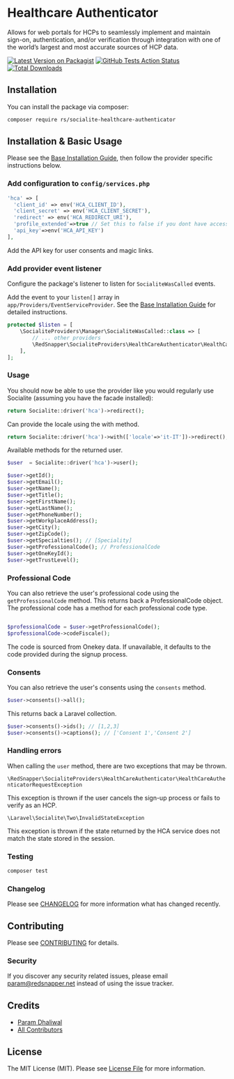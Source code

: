 # Healthcare Authenticator

Allows for web portals for HCPs to seamlessly implement and maintain sign-on, authentication, and/or verification through integration with one of the world’s largest and most accurate sources of HCP data.

[![Latest Version on Packagist](https://img.shields.io/packagist/v/rs/socialite-healthcare-authenticator.svg?style=flat-square)](https://packagist.org/packages/rs/socialite-healthcare-authenticator)
[![GitHub Tests Action Status](https://img.shields.io/github/actions/workflow/status/redsnapper/socialite-healthcare-authenticator/tests.yml?branch=main&label=tests&style=flat-square)](https://github.com/redsnapper/socialite-healthcare-authenticator/actions?query=workflow%3Atests+branch%3Amain)
[![Total Downloads](https://img.shields.io/packagist/dt/rs/socialite-healthcare-authenticator.svg?style=flat-square)](https://packagist.org/packages/rs/socialite-healthcare-authenticator)

## Installation

You can install the package via composer:

```bash
composer require rs/socialite-healthcare-authenticator
```

## Installation & Basic Usage

Please see the [Base Installation Guide](https://socialiteproviders.com/usage/), then follow the provider specific instructions below.

### Add configuration to `config/services.php`

```php
'hca' => [    
  'client_id' => env('HCA_CLIENT_ID'),  
  'client_secret' => env('HCA_CLIENT_SECRET'),  
  'redirect' => env('HCA_REDIRECT_URI'),
  'profile_extended'=>true // Set this to false if you dont have access to the full profile
  'api_key'=>env('HCA_API_KEY')
],
```
Add the API key for user consents and magic links.

### Add provider event listener

Configure the package's listener to listen for `SocialiteWasCalled` events.

Add the event to your `listen[]` array in `app/Providers/EventServiceProvider`. See the [Base Installation Guide](https://socialiteproviders.com/usage/) for detailed instructions.

```php
protected $listen = [
    \SocialiteProviders\Manager\SocialiteWasCalled::class => [
        // ... other providers
        \RedSnapper\SocialiteProviders\HealthCareAuthenticator\HealthCareAuthenticatorExtendSocialite::class
    ],
];
```

### Usage

You should now be able to use the provider like you would regularly use Socialite (assuming you have the facade installed):

```php
return Socialite::driver('hca')->redirect();
```

Can provide the locale using the with method.

```php
return Socialite::driver('hca')->with(['locale'=>'it-IT'])->redirect();
```

Available methods for the returned user.

```php
$user  = Socialite::driver('hca')->user();

$user->getId();
$user->getEmail();
$user->getName();
$user->getTitle();
$user->getFirstName();
$user->getLastName();
$user->getPhoneNumber();
$user->getWorkplaceAddress();
$user->getCity();
$user->getZipCode();
$user->getSpecialties(); // [Speciality]
$user->getProfessionalCode(); // ProfessionalCode
$user->getOneKeyId();
$user->getTrustLevel();

```
### Professional Code

You can also retrieve the user's professional code using the `getProfessionalCode` method.
This returns back a ProfessionalCode object. The professional code has a method for each professional code type. 

````php

$professionalCode = $user->getProfessionalCode();
$professionalCode->codeFiscale();
````

The code is sourced from Onekey data. If unavailable, it defaults to the code provided during the signup process.

### Consents

You can also retrieve the user's consents using the `consents` method.

```php
$user->consents()->all();
```

This returns back a Laravel collection.

```php
$user->consents()->ids(); // [1,2,3]
$user->consents()->captions(); // ['Consent 1','Consent 2']
```

### Handling errors

When calling the `user` method, there are two exceptions that may be thrown.

`\RedSnapper\SocialiteProviders\HealthCareAuthenticator\HealthCareAuthenticatorRequestException`

This exception is thrown if the user cancels the sign-up process or fails to verify as an HCP.

`\Laravel\Socialite\Two\InvalidStateException`

This exception is thrown if the state returned by the HCA service does not match the state stored in the session.

### Testing

```bash
composer test
```

### Changelog

Please see [CHANGELOG](CHANGELOG.md) for more information what has changed recently.

## Contributing

Please see [CONTRIBUTING](CONTRIBUTING.md) for details.

### Security

If you discover any security related issues, please email param@redsnapper.net instead of using the issue tracker.

## Credits

-   [Param Dhaliwal](https://github.com/rs)
-   [All Contributors](../../contributors)

## License

The MIT License (MIT). Please see [License File](LICENSE.md) for more information.



